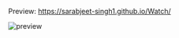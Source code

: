Preview: https://sarabjeet-singh1.github.io/Watch/


![preview](https://github.com/Sarabjeet-singh1/Watch/assets/158069305/54b8c6a8-d552-4cd6-a9d3-0ca360c5ef7b)
